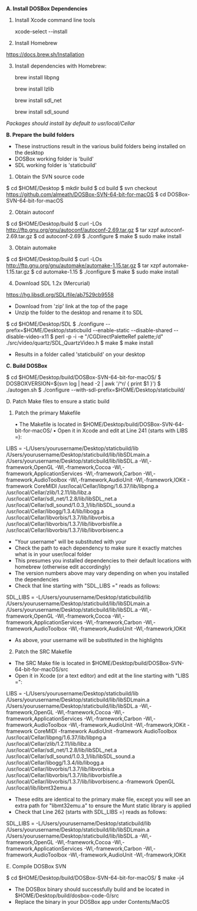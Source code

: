 **A. Install DOSBox Dependencies**

1. Install Xcode command line tools

	xcode-select --install

2. Install Homebrew

https://docs.brew.sh/Installation

3. Install dependencies with Homebrew:

	brew install libpng

	brew install lzlib

	brew install sdl_net

	brew install sdl_sound

_Packages should install by default to usr/local/Cellar_

**B. Prepare the build folders**

- These instructions result in the various build folders being installed on the desktop
- DOSBox working folder is 'build'
- SDL working folder is 'staticbuild'

1. Obtain the SVN source code

$ cd $HOME/Desktop
$ mkdir build
$ cd build
$ svn checkout https://github.com/almeath/DOSBox-SVN-64-bit-for-macOS
$ cd DOSBox-SVN-64-bit-for-macOS

2. Obtain autoconf

$ cd $HOME/Desktop/build
$ curl -LOs http://ftp.gnu.org/gnu/autoconf/autoconf-2.69.tar.gz
$ tar xzpf autoconf-2.69.tar.gz
$ cd autoconf-2.69
$ ./configure
$ make
$ sudo make install

3. Obtain automake

$ cd $HOME/Desktop/build
$ curl -LOs http://ftp.gnu.org/gnu/automake/automake-1.15.tar.gz
$ tar xzpf automake-1.15.tar.gz
$ cd automake-1.15
$ ./configure
$ make
$ sudo make install

4. Download SDL 1.2x (Mercurial)

https://hg.libsdl.org/SDL/file/ab7529cb9558

- Download from 'zip' link at the top of the page
- Unzip the folder to the desktop and rename it to SDL

$ cd $HOME/Desktop/SDL
$ ./configure --prefix=$HOME/Desktop/staticbuild --enable-static --disable-shared --disable-video-x11
$ perl -p -i -e "/CGDirectPaletteRef palette;/d" ./src/video/quartz/SDL_QuartzVideo.h
$ make
$ make install

- Results in a folder called 'staticbuild' on your desktop

**C. Build DOSBox**

$ cd $HOME/Desktop/build/DOSBox-SVN-64-bit-for-macOS/
$ DOSBOXVERSION=$(svn log | head -2 | awk '/^r/ { print $1 }')
$ ./autogen.sh
$ ./configure --with-sdl-prefix=$HOME/Desktop/staticbuild/

D. Patch Make files to ensure a static build

1. Patch the primary Makefile

	•	The Makefile is located in $HOME/Desktop/build/DOSBox-SVN-64-bit-for-macOS/
	•	Open it in Xcode and edit at Line 241 (starts with LIBS =):

LIBS =  -L/Users/yourusername/Desktop/staticbuild/lib /Users/yourusername/Desktop/staticbuild/lib/libSDLmain.a /Users/yourusername/Desktop/staticbuild/lib/libSDL.a -Wl,-framework,OpenGL -Wl,-framework,Cocoa -Wl,-framework,ApplicationServices -Wl,-framework,Carbon -Wl,-framework,AudioToolbox -Wl,-framework,AudioUnit -Wl,-framework,IOKit -framework CoreMIDI /usr/local/Cellar/libpng/1.6.37/lib/libpng.a /usr/local/Cellar/zlib/1.2.11/lib/libz.a /usr/local/Cellar/sdl_net/1.2.8/lib/libSDL_net.a /usr/local/Cellar/sdl_sound/1.0.3_1/lib/libSDL_sound.a /usr/local/Cellar/libogg/1.3.4/lib/libogg.a /usr/local/Cellar/libvorbis/1.3.7/lib/libvorbis.a /usr/local/Cellar/libvorbis/1.3.7/lib/libvorbisfile.a /usr/local/Cellar/libvorbis/1.3.7/lib/libvorbisenc.a

- "Your username" will be substituted with your 
- Check the path to each dependency to make sure it exactly matches what is in your user/local folder
- This presumes you installed dependencies to their default locations with homebrew (otherwise edit accordingly)
- The version numbers above may vary depending on when you installed the dependencies
- Check that line starting with "SDL_LIBS =" reads as follows:

SDL_LIBS = -L/Users/yourusername/Desktop/staticbuild/lib /Users/yourusername/Desktop/staticbuild/lib/libSDLmain.a /Users/yourusername/Desktop/staticbuild/lib/libSDL.a -Wl,-framework,OpenGL -Wl,-framework,Cocoa -Wl,-framework,ApplicationServices -Wl,-framework,Carbon -Wl,-framework,AudioToolbox -Wl,-framework,AudioUnit -Wl,-framework,IOKit

- As above, your username will be substituted in the highlights

2. Patch the SRC Makefile

- The SRC Make file is located in $HOME/Desktop/build/DOSBox-SVN-64-bit-for-macOS/src
- Open it in Xcode (or a text editor) and edit at the line starting with "LIBS =":

LIBS =  -L/Users/yourusername/Desktop/staticbuild/lib /Users/yourusername/Desktop/staticbuild/lib/libSDLmain.a /Users/yourusername/Desktop/staticbuild/lib/libSDL.a -Wl,-framework,OpenGL -Wl,-framework,Cocoa -Wl,-framework,ApplicationServices -Wl,-framework,Carbon -Wl,-framework,AudioToolbox -Wl,-framework,AudioUnit -Wl,-framework,IOKit -framework CoreMIDI -framework AudioUnit -framework AudioToolbox /usr/local/Cellar/libpng/1.6.37/lib/libpng.a /usr/local/Cellar/zlib/1.2.11/lib/libz.a /usr/local/Cellar/sdl_net/1.2.8/lib/libSDL_net.a /usr/local/Cellar/sdl_sound/1.0.3_1/lib/libSDL_sound.a /usr/local/Cellar/libogg/1.3.4/lib/libogg.a /usr/local/Cellar/libvorbis/1.3.7/lib/libvorbis.a /usr/local/Cellar/libvorbis/1.3.7/lib/libvorbisfile.a /usr/local/Cellar/libvorbis/1.3.7/lib/libvorbisenc.a -framework OpenGL /usr/local/lib/libmt32emu.a

- These edits are identical to the primary make file, except you will see an extra path for "libmt32emu.a" to ensure the Munt static library is applied
- Check that Line 262 (starts with SDL_LIBS =) reads as follows:

SDL_LIBS = -L/Users/yourusername/Desktop/staticbuild/lib /Users/yourusername/Desktop/staticbuild/lib/libSDLmain.a /Users/yourusername/Desktop/staticbuild/lib/libSDL.a -Wl,-framework,OpenGL -Wl,-framework,Cocoa -Wl,-framework,ApplicationServices -Wl,-framework,Carbon -Wl,-framework,AudioToolbox -Wl,-framework,AudioUnit -Wl,-framework,IOKit

E. Compile DOSBox SVN

$ cd $HOME/Desktop/build/DOSBox-SVN-64-bit-for-macOS/
$ make -j4

- The DOSBox binary should successfully build and be located in $HOME/Desktop/build/dosbox-code-0/src
- Replace the binary in your DOSBox app under Contents/MacOS
